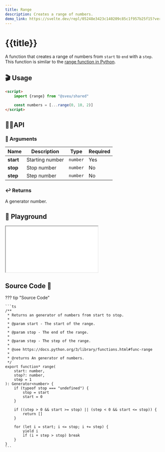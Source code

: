 ```yaml
---
title: Range
description: Creates a range of numbers.
demo_link: https://svelte.dev/repl/05248e3423c140209c85c1f957b25f15?version=3.55.1
---
```


# {{title}}

A function that creates a range of numbers from `start` to `end` with a `step`. This function is similar to the [range function in Python](https://docs.python.org/3/library/functions.html#func-range).

## 🎬 Usage

```html
<script>
    import {range} from "@sveu/shared"

    const numbers = [...range(0, 10, 2)]
</script>
```

## 👩‍💻API

### 👻 Arguments

| Name                | Description                          | Type                          | Required |
| ------------------- | ------------------------------------ | ----------------------------- | -------- |
| **start**           | Starting number                      | `number`                      | Yes      |
| **stop**            | Stop number                          | `number`                      | No       |
| **step**            | Step number                          | `number`                      | No       |

### ↩️ Returns

A generator number.

## 🧪 Playground

<iframe class="h-120 w-full" src="{{demo_link}}"></iframe>

## Source Code 👀

??? tip "Source Code"

    ```ts
    /**
     * Returns an generator of numbers from start to stop.
     *
     * @param start - The start of the range.
     *
     * @param stop - The end of the range.
     *
     * @param step - The step of the range.
     *
     * @see https://docs.python.org/3/library/functions.html#func-range
     *
     * @returns An generator of numbers.
     */
    export function* range(
        start: number,
        stop?: number,
        step = 1
    ): Generator<number> {
        if (typeof stop === "undefined") {
            stop = start
            start = 0
        }

        if ((step > 0 && start >= stop) || (step < 0 && start <= stop)) {
            return []
        }

        for (let i = start; i <= stop; i += step) {
            yield i
            if (i + step > stop) break
        }
    }
    ```
